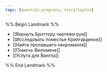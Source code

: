 ```yaml
---
tags: [quest/in_progress, story/leylon]
---
```


%% Begin Landmark %%
- [[Вернуть Броттору чертежи рун]]
- [[Исследовать поместье Крипгарденов]]
- [[Найти пропавшего некроманта]]
- [[Помочь Филомене]]
- [[Услуга для Вангла]]

%% End Landmark %%
